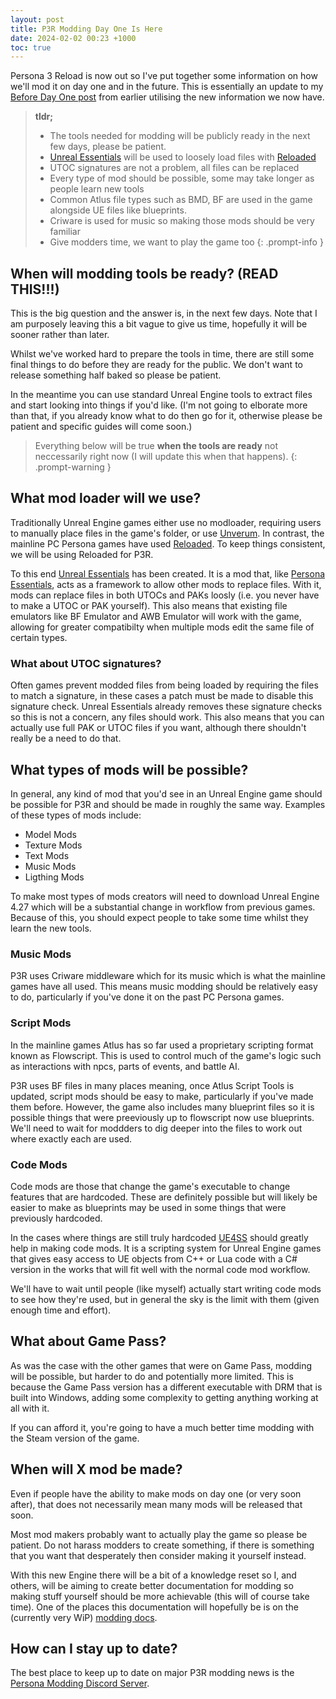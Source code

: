 ```yaml
---
layout: post
title: P3R Modding Day One Is Here
date: 2024-02-02 00:23 +1000
toc: true
---
```

Persona 3 Reload is now out so I've put together some information on how we'll mod it on day one and in the future. This is essentially an update to my [Before Day One post](/posts/p3r-before-day-one) from earlier utilising the new information we now have.

> **tldr;**
> - The tools needed for modding will be publicly ready in the next few days, please be patient.
> - [Unreal Essentials](https://github.com/AnimatedSwine37/UnrealEssentials) will be used to loosely load files with [Reloaded](https://reloaded-project.github.io/Reloaded-II/)
> - UTOC signatures are not a problem, all files can be replaced
> - Every type of mod should be possible, some may take longer as people learn new tools
> - Common Atlus file types such as BMD, BF are used in the game alongside UE files like blueprints.
> - Criware is used for music so making those mods should be very familiar
> - Give modders time, we want to play the game too
{: .prompt-info }

## When will modding tools be ready? (READ THIS!!!)
This is the big question and the answer is, in the next few days. Note that I am purposely leaving this a bit vague to give us time, hopefully it will be sooner rather than later.

Whilst we've worked hard to prepare the tools in time, there are still some final things to do before they are ready for the public. We don't want to release something half baked so please be patient.

In the meantime you can use standard Unreal Engine tools to extract files and start looking into things if you'd like. (I'm not going to elborate more than that, if you already know what to do then go for it, otherwise please be patient and specific guides will come soon.)

> Everything below will be true **when the tools are ready** not neccessarily right now (I will update this when that happens).
{: .prompt-warning }


## What mod loader will we use?
Traditionally Unreal Engine games either use no modloader, requiring users to manually place files in the game's folder, or use [Unverum](https://github.com/TekkaGB/Unverum). In contrast, the mainline PC Persona games have used [Reloaded](https://reloaded-project.github.io/Reloaded-II/). To keep things consistent, we will be using Reloaded for P3R.

To this end [Unreal Essentials](https://github.com/AnimatedSwine37/UnrealEssentials) has been created. It is a mod that, like [Persona Essentials](https://github.com/Sewer56/p5rpc.modloader), acts as a framework to allow other mods to replace files. 
With it, mods can replace files in both UTOCs and PAKs loosly (i.e. you never have to make a UTOC or PAK yourself). This also means that existing file emulators like BF Emulator and AWB Emulator will work with the game, allowing for greater compatibilty when multiple mods edit the same file of certain types.

### What about UTOC signatures?
Often games prevent modded files from being loaded by requiring the files to match a signature, in these cases a patch must be made to disable this signature check. Unreal Essentials already removes these signature checks so this is not a concern, any files should work. This also means that you can actually use full PAK or UTOC files if you want, although there shouldn't really be a need to do that.

## What types of mods will be possible?
In general, any kind of mod that you'd see in an Unreal Engine game should be possible for P3R and should be made in roughly the same way. Examples of these types of mods include:
- Model Mods
- Texture Mods
- Text Mods
- Music Mods
- Ligthing Mods 

To make most types of mods creators will need to download Unreal Engine 4.27 which will be a substantial change in workflow from previous games. Because of this, you should expect people to take some time whilst they learn the new tools.

### Music Mods
P3R uses Criware middleware which for its music which is what the mainline games have all used. This means music modding should be relatively easy to do, particularly if you've done it on the past PC Persona games. 

### Script Mods
In the mainline games Atlus has so far used a proprietary scripting format known as Flowscript. This is used to control much of the game's logic such as interactions with npcs, parts of events, and battle AI.

P3R uses BF files in many places meaning, once Atlus Script Tools is updated, script mods should be easy to make, particularly if you've made them before. However, the game also includes many blueprint files so it is possible things that were preeviously up to flowscript now use blueprints. We'll need to wait for moddders to dig deeper into the files to work out where exactly each are used.

### Code Mods
Code mods are those that change the game's executable to change features that are hardcoded. These are definitely possible but will likely be easier to make as blueprints may be used in some things that were previously hardcoded.

In the cases where things are still truly hardcoded [UE4SS](https://github.com/UE4SS-RE/RE-UE4SS) should greatly help in making code mods. It is a scripting system for Unreal Engine games that gives easy access to UE objects from C++ or Lua code with a C# version in the works that will fit well with the normal code mod workflow. 

We'll have to wait until people (like myself) actually start writing code mods to see how they're used, but in general the sky is the limit with them (given enough time and effort).

## What about Game Pass?
As was the case with the other games that were on Game Pass, modding will be possible, but harder to do and potentially more limited. This is because the Game Pass version has a different executable with DRM that is built into Windows, adding some complexity to getting anything working at all with it.

If you can afford it, you're going to have a much better time modding with the Steam version of the game.

## When will X mod be made?
Even if people have the ability to make mods on day one (or very soon after), that does not necessarily mean many mods will be released that soon. 

Most mod makers probably want to actually play the game so please be patient. Do not harass modders to create something, if there is something that you want that desperately then consider making it yourself instead. 

With this new Engine there will be a bit of a knowledge reset so I, and others, will be aiming to create better documentation for modding so making stuff yourself should be more achievable (this will of course take time). One of the places this documentation will hopefully be is on the (currently very WiP) [modding docs](https://animatedswine37.github.io/persona-modding-docs/).

## How can I stay up to date?
The best place to keep up to date on major P3R modding news is the [Persona Modding Discord Server](https://discord.gg/naoto). 
